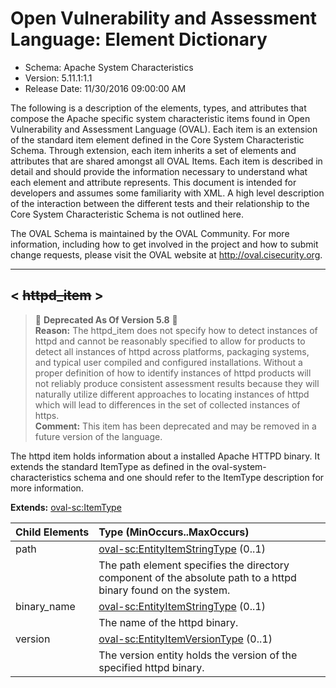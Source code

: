 # Open Vulnerability and Assessment Language: Element Dictionary

* Schema: Apache System Characteristics  
* Version: 5.11.1:1.1  
* Release Date: 11/30/2016 09:00:00 AM

The following is a description of the elements, types, and attributes that compose the Apache specific system characteristic items found in Open Vulnerability and Assessment Language (OVAL). Each item is an extension of the standard item element defined in the Core System Characteristic Schema. Through extension, each item inherits a set of elements and attributes that are shared amongst all OVAL Items. Each item is described in detail and should provide the information necessary to understand what each element and attribute represents. This document is intended for developers and assumes some familiarity with XML. A high level description of the interaction between the different tests and their relationship to the Core System Characteristic Schema is not outlined here.

The OVAL Schema is maintained by the OVAL Community. For more information, including how to get involved in the project and how to submit change requests, please visit the OVAL website at http://oval.cisecurity.org.

______________
  
## <a name="httpd_item"></a><  ~~httpd_item~~  >

> :small_red_triangle: **Deprecated As Of Version 5.8** :small_red_triangle: <br />**Reason:** The httpd_item does not specify how to detect instances of httpd and cannot be reasonably specified to allow for products to detect all instances of httpd across platforms, packaging systems, and typical user compiled and configured installations. Without a proper definition of how to identify instances of httpd products will not reliably produce consistent assessment results because they will naturally utilize different approaches to locating instances of httpd which will lead to differences in the set of collected instances of https.<br />**Comment:** This item has been deprecated and may be removed in a future version of the language.<br />

The httpd item holds information about a installed Apache HTTPD binary. It extends the standard ItemType as defined in the oval-system-characteristics schema and one should refer to the ItemType description for more information.

**Extends:** [oval-sc:ItemType](oval-system-characteristics-schema.md#ItemType) 

| Child Elements | Type (MinOccurs..MaxOccurs) |  
|:-------------- |:--------------------------- |  
| path | [oval-sc:EntityItemStringType](oval-system-characteristics-schema.md#EntityItemStringType)  (0..1) |  
||<div>The path element specifies the directory component of the absolute path to a httpd binary found on the system.</div>|  
| binary_name | [oval-sc:EntityItemStringType](oval-system-characteristics-schema.md#EntityItemStringType)  (0..1) |  
||<div>The name of the httpd binary.</div>|  
| version | [oval-sc:EntityItemVersionType](oval-system-characteristics-schema.md#EntityItemVersionType)  (0..1) |  
||<div>The version entity holds the version of the specified httpd binary.</div>|  
  
